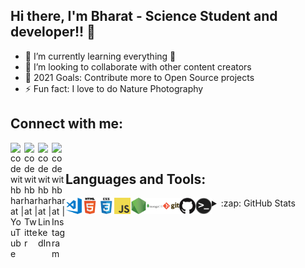 ## Hi there, I'm Bharat - Science Student and developer!! 👋

- 🌱 I’m currently learning everything 🤣
- 👯 I’m looking to collaborate with other content creators
- 🥅 2021 Goals: Contribute more to Open Source projects
- ⚡ Fun fact: I love to do Nature Photography

## Connect with me:


[<img align="left" alt="codewithbharat | YouTube" width="22px" src="https://cdn.jsdelivr.net/npm/simple-icons@v3/icons/youtube.svg" />][youtube]
[<img align="left" alt="codewithbharat | Twitter" width="22px" src="https://cdn.jsdelivr.net/npm/simple-icons@v3/icons/twitter.svg" />][twitter]
[<img align="left" alt="codewithbharat | LinkedIn" width="22px" src="https://cdn.jsdelivr.net/npm/simple-icons@v3/icons/linkedin.svg" />][linkedin]
[<img align="left" alt="codewithbharat | Instagram" width="22px" src="https://cdn.jsdelivr.net/npm/simple-icons@v3/icons/instagram.svg" />][instagram]

<br />



## Languages and Tools:

<img align="left" alt="Visual Studio Code" width="26px" src="https://raw.githubusercontent.com/github/explore/80688e429a7d4ef2fca1e82350fe8e3517d3494d/topics/visual-studio-code/visual-studio-code.png" />
<img align="left" alt="HTML5" width="26px" src="https://raw.githubusercontent.com/github/explore/80688e429a7d4ef2fca1e82350fe8e3517d3494d/topics/html/html.png" />
<img align="left" alt="CSS3" width="26px" src="https://raw.githubusercontent.com/github/explore/80688e429a7d4ef2fca1e82350fe8e3517d3494d/topics/css/css.png" />
<img align="left" alt="JavaScript" width="26px" src="https://raw.githubusercontent.com/github/explore/80688e429a7d4ef2fca1e82350fe8e3517d3494d/topics/javascript/javascript.png" />
<img align="left" alt="Node.js" width="26px" src="https://raw.githubusercontent.com/github/explore/80688e429a7d4ef2fca1e82350fe8e3517d3494d/topics/nodejs/nodejs.png" />
<img align="left" alt="MongoDB" width="26px" src="https://raw.githubusercontent.com/github/explore/80688e429a7d4ef2fca1e82350fe8e3517d3494d/topics/mongodb/mongodb.png" />
<img align="left" alt="Git" width="26px" src="https://raw.githubusercontent.com/github/explore/80688e429a7d4ef2fca1e82350fe8e3517d3494d/topics/git/git.png" />
<img align="left" alt="GitHub" width="26px" src="https://raw.githubusercontent.com/github/explore/78df643247d429f6cc873026c0622819ad797942/topics/github/github.png" />
<img align="left" alt="Terminal" width="26px" src="https://raw.githubusercontent.com/github/explore/80688e429a7d4ef2fca1e82350fe8e3517d3494d/topics/terminal/terminal.png" />


<details>
  <summary>:zap: GitHub Stats</summary>

  <img align="left" alt="codewithbharat's GitHub Stats" src="https://github-readme-stats.codestackr.vercel.app/api?username=codewithbharat&show_icons=true&hide_border=true" />

</details>


[twitter]: https://twitter.com/bharatranjan_
[youtube]: https://youtube.com/codewithbharat
[instagram]: https://instagram.com/bhaarat.ranjan
[linkedin]: https://www.linkedin.com/in/bharat-ranjan-3b4a4a1bb/






